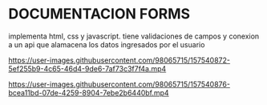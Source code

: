 # DOCUMENTACION FORMS

implementa html, css y javascript. tiene validaciones de campos y conexion a un api que alamacena los
datos ingresados por el usuario


https://user-images.githubusercontent.com/98065715/157540872-5ef255b9-4c65-46d4-9de6-7af73c3f7f4a.mp4


https://user-images.githubusercontent.com/98065715/157540876-bcea11bd-07de-4259-8904-7ebe2b6440bf.mp4
